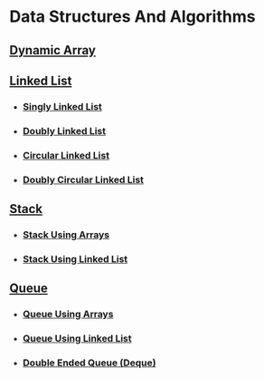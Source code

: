 # Data Structures And Algorithms

## [Dynamic Array](https://github.com/Ashish0077/DSA/blob/master/DynamicArray/DynamicArray.cpp)

## [Linked List](https://github.com/Ashish0077/DSA/tree/master/LinkedList)
+ ### [Singly Linked List](https://github.com/Ashish0077/DSA/blob/master/LinkedList/SinglyLinkedList.cpp)
+ ### [Doubly Linked List](https://github.com/Ashish0077/DSA/blob/master/LinkedList/DoublyLinkedList.cpp)
+ ### [Circular Linked List](https://github.com/Ashish0077/DSA/blob/master/LinkedList/CircularLinkedList.cpp)
+ ### [Doubly Circular Linked List](https://github.com/Ashish0077/DSA/blob/master/LinkedList/DoublyCircularLinkedList.cpp)

## [Stack]()
+ ### [Stack Using Arrays]()
+ ### [Stack Using Linked List]()

## [Queue]()
+ ### [Queue Using Arrays]()
+ ### [Queue Using Linked List]()
+ ### [Double Ended Queue (Deque)]()
